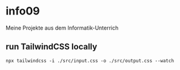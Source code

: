 # info09

Meine Projekte aus dem Informatik-Unterrich

## run TailwindCSS locally

`npx tailwindcss -i ./src/input.css -o ./src/output.css --watch`
